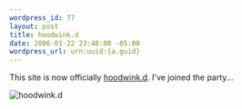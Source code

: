 ```yaml
--- 
wordpress_id: 77
layout: post
title: hoodwink.d
date: 2006-01-22 23:48:00 -05:00
wordpress_url: urn:uuid:{a.guid}
---
```

<p>This site is now officially <a href="http://hoodwinkd.hobix.com/" title="It's the hoodwink.d information booth">hoodwink.d</a>.  I've joined the party...</p>

<p><img src="http://kurt.karmalab.org/files/hoodwink1.jpg" alt="hoodwink.d" title="hoodwink.d"/></p>
